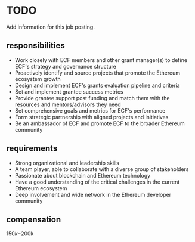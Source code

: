 # TODO

Add information for this job posting.

## responsibilities


- Work closely with ECF members and other grant manager(s) to define ECF's strategy and governance structure
- Proactively identify and source projects that promote the Ethereum ecosystem growth 
- Design and implement ECF's grants evaluation pipeline and criteria 
- Set and implement grantee success metrics
- Provide grantee support post funding and match them with the resources and mentors/advisors they need
- Set comprehensive goals and metrics for ECF's performance 
- Form strategic partnership with aligned projects and initiatives 
- Be an ambassador of ECF and promote ECF to the broader Ethereum community 

## requirements


- Strong organizational and leadership skills
- A team player, able to collaborate with a diverse group of stakeholders 
- Passionate about blockchain and Ethereum technology 
- Have a good understanding of the critical challenges in the current Ethereum ecosystem 
- Deep involvement and wide network in the Ethereum developer community 


## compensation
$150k-$200k
